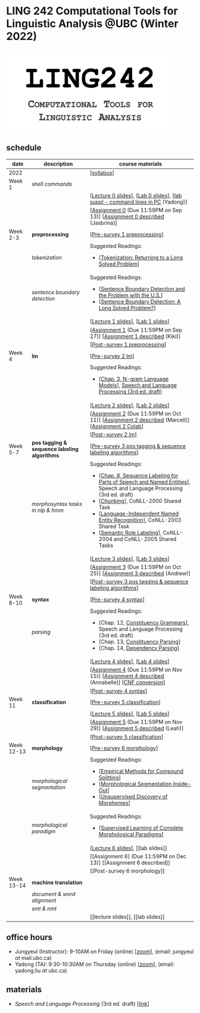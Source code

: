 # LING 242 Computational Tools for Linguistic Analysis @UBC (Winter 2022)

![](https://raw.githubusercontent.com/jungyeul/computational-tools-for-linguistic-analysis-ubc/main/labs/LING242.png)


## schedule
| date |	description	 |course materials |
| ------------ | ------------ | ------------  |
| 2022 |  | [[syllabus](https://www.overleaf.com/read/twjqrgnvwzdq)] |
| Week 1 | *shell commands*  |  |
|  |   | [[Lecture 0 slides](https://www.overleaf.com/read/fqqrwxqkjmtb)], [[Lab 0 slides](https://www.overleaf.com/read/djddcbxmfqhj)], [[lab suppl - command lines in PC](https://docs.google.com/presentation/d/1KZxnS9p1-nAVYxKCkWT7EsyqbdiLRWvfjATUBZaAPcg/edit?usp=sharing) (Yadong)] |
|  |  |  [[Assignment 0](https://github.com/jungyeul/computational-tools-for-linguistic-analysis-ubc/blob/main/labs/lab0/lab0.ipynb) (Due 11:59PM on Sep 13)] [[Assignment 0 described](https://github.com/jungyeul/computational-tools-for-linguistic-analysis-ubc/blob/main/labs/lab0/lab0_description.ipynb) (Jasbrina)] |
| Week 2-3 | **preprocessing**  |  [[Pre-survey 1 preprocessing](https://ubc.ca1.qualtrics.com/jfe/form/SV_bei7QNTDqNmR2rc)]|
|  |  *tokenization*  |  Suggested Readings:  <ul><li>[[Tokenization: Returning to a Long Solved Problem](http://aclweb.org/anthology/P/P12/P12-2074.pdf)]</li></ul>  |
|   | *sentence boundary detection*   |   Suggested Readings:  <ul><li>[[Sentence Boundary Detection and the Problem with the U.S.](http://aclweb.org/anthology/N/N09/N09-2061.pdf)]</li><li>[[Sentence Boundary Detection: A Long Solved Problem?](http://aclweb.org/anthology/C/C12/C12-2096.pdf)]</li></ul> |
|  |   | [[Lecture 1 slides](https://www.overleaf.com/read/scpjfcgjvqyt)], [[Lab 1 slides](https://www.overleaf.com/read/nfnzdfpcvnqq)] |
|  |  |  [[Assignment 1](https://github.com/jungyeul/computational-tools-for-linguistic-analysis-ubc/blob/main/labs/lab1/lab1.ipynb) (Due 11:59PM on Sep 27)] [[Assignment 1 described](https://github.com/jungyeul/computational-tools-for-linguistic-analysis-ubc/blob/main/labs/lab1/lab1_description.ipynb) (Kiki)] |
|  |   |  [[Post-survey 1 preprocessing](https://ubc.ca1.qualtrics.com/jfe/form/SV_6kTRZoh5OpASOB8)] |
| Week 4  | **lm**  | [[Pre-survey 2 lm](https://ubc.ca1.qualtrics.com/jfe/form/SV_55RjJcUA08EgBM2)] |
|   |   | Suggested Readings:  <ul><li>[[Chap. 3, N-gram Language Models](https://web.stanford.edu/~jurafsky/slp3/3.pdf)], [Speech and Language Processing (3rd ed. draft)](https://web.stanford.edu/~jurafsky/slp3/)</li></ul>  |
|  |   | [[Lecture 2 slides](https://www.overleaf.com/read/fwxbpssbqkkm)], [[Lab 2 slides](https://www.overleaf.com/read/zkqkxkvjdrrb)]  |
|  |  |  [[Assignment 2](https://github.com/jungyeul/computational-tools-for-linguistic-analysis-ubc/blob/main/labs/lab2/lab2.ipynb) (Due 11:59PM on Oct 11)] [[Assignment 2 described](https://github.com/jungyeul/computational-tools-for-linguistic-analysis-ubc/blob/main/labs/lab2/lab2_description.ipynb) (Marcell)] [[Assignment 2 Colab](https://colab.research.google.com/drive/1IAl9bP9-1ukrtrtgt8h33c2sfIDDyFjS?usp=sharing)] |
|  |   |  [[Post-survey 2 lm](https://ubc.ca1.qualtrics.com/jfe/form/SV_0HAatarJT5xF5YO)] |
| Week 5-7 | **pos tagging & sequence labeling algorithms**  | [[Pre-survey 3 pos tagging & sequence labeling algorithms](https://ubc.ca1.qualtrics.com/jfe/form/SV_2gge0ZINLXEf2OG)] |
|  | *morphosyntax tasks in nlp & hmm* |  Suggested Readings:  <ul><li>[[Chap. 8, Sequence Labeling for Parts of Speech and Named Entities](https://web.stanford.edu/~jurafsky/slp3/8.pdf)], Speech and Language Processing (3rd ed. draft)</li>  <li>[[Chunking](https://www.clips.uantwerpen.be/conll2000/chunking/)], CoNLL-2000 Shared Task</li> <li>[[Language-Independent Named Entity Recognition](https://www.clips.uantwerpen.be/conll2003/ner/)], CoNLL-2003 Shared Task</li><li>[[Semantic Role Labeling](http://www.lsi.upc.edu/~srlconll/)], CoNLL-2004 and CoNLL-2005 Shared Tasks</li> </ul>  |
|  |   | [[Lecture 3 slides](https://www.overleaf.com/read/hxwyvymgyxsy)], [[Lab 3 slides](https://www.overleaf.com/read/drrppbcnfdhy)] |
|  |   | [[Assignment 3](https://github.com/jungyeul/computational-tools-for-linguistic-analysis-ubc/blob/main/labs/lab3/lab3.ipynb) (Due 11:59PM on Oct 25)] [[Assignment 3 described](https://github.com/jungyeul/computational-tools-for-linguistic-analysis-ubc/blob/main/labs/lab3/lab3_description.ipynb) (Andrew)] |
|  |   | [[Post-survey 3 pos tagging & sequence labeling algorithms](https://ubc.ca1.qualtrics.com/jfe/form/SV_bd9QISPxeAv60ce)]|
| Week 8-10 | **syntax**  | [[Pre-survey 4 syntax](https://ubc.ca1.qualtrics.com/jfe/form/SV_0O0ovcpC8R0r1Ma)]|
|  | *parsing* |  Suggested Readings:  <ul><li>[Chap. 12, [Constituency Grammars](https://web.stanford.edu/~jurafsky/slp3/12.pdf)], Speech and Language Processing (3rd ed. draft)</li>   <li>[Chap. 13, [Constituency Parsing](https://web.stanford.edu/~jurafsky/slp3/13.pdf)]</li>   <li>[Chap. 14, [Dependency Parsing](https://web.stanford.edu/~jurafsky/slp3/14.pdf)]</li> </ul>  |
|  |   | [[Lecture 4 slides](https://www.overleaf.com/read/qbymzwsmjrxf)], [[Lab 4 slides](https://www.overleaf.com/read/vcxhmpjgnwzf)] |
|  |   | [[Assignment 4](https://github.com/jungyeul/computational-tools-for-linguistic-analysis-ubc/blob/main/labs/lab4/lab4.ipynb) (Due 11:59PM on Nov 15)] [[Assignment 4 described](https://github.com/jungyeul/computational-tools-for-linguistic-analysis-ubc/blob/main/labs/lab4/lab4_description.ipynb) (Annabelle)] [[CNF conversion](https://github.com/jungyeul/computational-tools-for-linguistic-analysis-ubc/blob/main/labs/lab4/ling242_syntax.ipynb)] |
|  |   | [[Post-survey 4 syntax](https://ubc.ca1.qualtrics.com/jfe/form/SV_9ofVXWkBxOmresK)]|
| Week 11 | **classification**  | [[Pre-survey 5 classification](https://ubc.ca1.qualtrics.com/jfe/form/SV_7TDELIGxag4Dzvw)]|
|  |  | [[Lecture 5 slides](https://www.overleaf.com/read/mmxnxpbkrgmh)], [[Lab 5 slides](https://www.overleaf.com/read/qtfbvxhdqvnv)] |
|  |   | [[Assignment 5](https://github.com/jungyeul/computational-tools-for-linguistic-analysis-ubc/blob/main/labs/lab5/lab5.ipynb) (Due 11:59PM on Nov 29)] [[Assignment 5 described](https://github.com/jungyeul/computational-tools-for-linguistic-analysis-ubc/blob/main/labs/lab5/lab5_description.ipynb) (Leah)]  |
|  |   | [[Post-survey 5 classification](https://ubc.ca1.qualtrics.com/jfe/form/SV_5hCFbOhv8UDS9Aq)]|
| Week 12-13 | **morphology**  | [[Pre-survey 6 morphology](https://ubc.ca1.qualtrics.com/jfe/form/SV_1C6yR4Tb3XVR0Lc)]|
|  | *morphological segmentation*  | Suggested Readings:  <ul><li>[[Empirical Methods for Compound Splitting](http://www.aclweb.org/anthology/E03-1076)]</li> <li>[[Morphological Segmentation Inside-Out](https://www.aclweb.org/anthology/D16-1256/)]</li><li>[[Unsupervised Discovery of Morphemes](http://aclweb.org/anthology/W02-0603)]</li></ul>  |
|  | *morphological paradigm* | Suggested Readings:  <ul><li>[[Supervised Learning of Complete Morphological Paradigms](https://www.aclweb.org/anthology/N13-1138)]</li></ul>  |
| |   | [[Lecture 6 slides](https://www.overleaf.com/read/dddsbnghbhwd)], [[lab slides]] |
|  |   | [[Assignment 6] (Due 11:59PM on Dec 13)] [[Assignment 6 described]]  |
|  |   | [[Post-survey 6 morphology]]|
| Week 13-14 | **machine translation**  | |
|  | *document & word alignment*  |  |
|  | *smt & nmt* |  |
|   |   | [[lecture slides]], [[lab slides]] |


## office hours
* Jungyeul (Instructor): 9-10AM on Friday (online) [[zoom](https://ubc.zoom.us/j/4232149833?pwd=NDRpUFR4VjVWM2Qyd2sweGpNaFBadz09)], (email: jungyeul _at_ mail.ubc.ca)
* Yadong (TA): 9:30-10:30AM on Thursday (online) [[zoom](https://ubc.zoom.us/j/7991431149?pwd=d2tOV0pranhJbzUrZnpmRExoVnRYQT09)], (email: yadong.liu _at_ ubc.ca)

## materials
* _Speech and Language Processing_ (3rd ed. draft) [[link](https://web.stanford.edu/~jurafsky/slp3/)]

